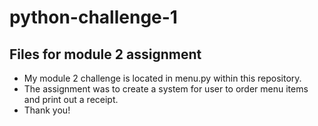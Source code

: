 # python-challenge-1

## Files for module 2 assignment

- My module 2 challenge is located in menu.py within this repository.
- The assignment was to create a system for user to order menu items and print out a receipt. 
- Thank you! 

